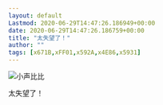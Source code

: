 ```yaml
---
layout: default
Lastmod: 2020-06-29T14:47:26.186949+00:00
date: 2020-06-29T14:47:26.186759+00:00
title: "太失望了！"
author: ""
tags: [x671B,xFF01,x592A,x4E86,x5931]
---
```


 ![小声比比](https://images.weserv.nl/?url=http%3A//mmbiz.qpic.cn/sz_mmbiz_png/8tGMDGvnWZCLianib8Oo7By453CVIOcsrKXTwCVR4pHPiaC8dYyzTd21dBbfwbDq2mKmcZtUcX0owxic8TX6NV1NibA/0%3Fwx_fmt%3Dpng) 

太失望了！

